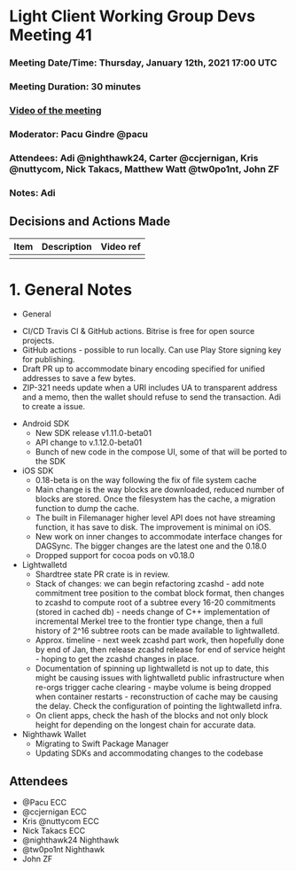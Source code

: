 # Light Client Working Group Devs Meeting 41
### Meeting Date/Time: Thursday, January 12th, 2021 17:00 UTC
### Meeting Duration: 30 minutes
### [Video of the meeting](not-recorded)
### Moderator: Pacu Gindre @pacu
### Attendees: Adi @nighthawk24, Carter @ccjernigan, Kris @nuttycom, Nick Takacs, Matthew Watt @tw0po1nt, John ZF
### Notes: Adi

## Decisions and Actions Made
| Item | Description | Video ref |
| ------------- | ----------- | --------- |
| | ||


# 1. General Notes
* General
 - CI/CD Travis CI & GitHub actions. Bitrise is free for open source projects.
 - GitHub actions - possible to run locally. Can use Play Store signing key for publishing.
 - Draft PR up to accommodate binary encoding specified for unified addresses to save a few bytes.
 - ZIP-321 needs update when a URI includes UA to transparent address and a memo, then the wallet should refuse to send the transaction. Adi to create a issue.
* Android SDK
  - New SDK release v1.11.0-beta01
  - API change to v.1.12.0-beta01
  - Bunch of new code in the compose UI, some of that will be ported to the SDK
* iOS SDK
  - 0.18-beta is on the way following the fix of file system cache
  - Main change is the way blocks are downloaded, reduced number of blocks are stored. Once the filesystem has the cache, a migration function to dump the cache.
  - The built in Filemanager higher level API does not have streaming function, it has save to disk. The improvement is minimal on iOS.
  - New work on inner changes to accommodate interface changes for DAGSync. The bigger changes are the latest one and the 0.18.0
  - Dropped support for cocoa pods on v0.18.0
* Lightwalletd
  - Shardtree state PR crate is in review.
  - Stack of changes: we can begin refactoring zcashd - add note commitment tree position to the combat block format, then changes to zcashd to compute root of a subtree every 16-20 commitments (stored in cached db) - needs change of C++ implementation of incremental Merkel tree to the frontier type change, then a full history of 2^16 subtree roots can be made available to lightwalletd.
  - Approx. timeline - next week zcashd part work, then hopefully done by end of Jan, then release zcashd release for end of service height - hoping to get the zcashd changes in place.
  - Documentation of spinning up lightwalletd is not up to date, this might be causing issues with lightwalletd public infrastructure when re-orgs trigger cache clearing - maybe volume is being dropped when container restarts - reconstruction of cache may be causing the delay. Check the configuration of pointing the lightwalletd infra.
  - On client apps, check the hash of the blocks and not only block height for depending on the longest chain for accurate data.
* Nighthawk Wallet
  - Migrating to Swift Package Manager
  - Updating SDKs and accommodating changes to the codebase

## Attendees
* @Pacu ECC
* @ccjernigan ECC
* Kris @nuttycom ECC
* Nick Takacs ECC
* @nighthawk24 Nighthawk
* @tw0po1nt Nighthawk
* John ZF
